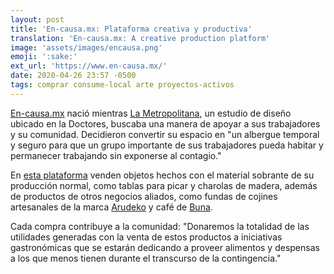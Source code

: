 ```yaml
---
layout: post
title: 'En-causa.mx: Plataforma creativa y productiva'
translation: 'En-causa.mx: A creative production platform'
image: 'assets/images/encausa.png'
emoji: ':sake:'
ext_url: 'https://www.en-causa.mx/'
date: 2020-04-26 23:57 -0500
tags: comprar consume-local arte proyectos-activos
---
```


[En-causa.mx]({{page.ext_url}}) nació mientras [La Metropolitana](https://lametropolitana.com/), un estudio de diseño ubicado en la Doctores, buscaba una manera de apoyar a sus trabajadores y su comunidad. Decidieron convertir su espacio en "un albergue temporal y seguro para que un grupo importante de sus trabajadores pueda habitar y permanecer trabajando sin exponerse al contagio."

En [esta plataforma]({{page.ext_url}}) venden objetos hechos con el material sobrante de su producción normal, como tablas para picar y charolas de madera, además de productos de otros negocios aliados, como fundas de cojines artesanales de la marca [Arudeko](https://www.arudeko.com/) y café de [Buna](https://buna.mx/).

Cada compra contribuye a la comunidad: "Donaremos la totalidad de las utilidades generadas con la venta de estos productos a iniciativas gastronómicas que se estarán dedicando a proveer alimentos y despensas a los que menos tienen durante el transcurso de la contingencia."
